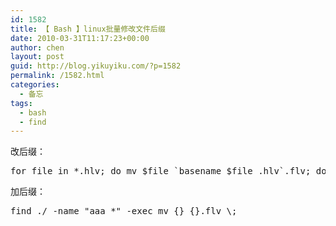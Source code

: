 ```yaml
---
id: 1582
title: 【 Bash 】linux批量修改文件后缀
date: 2010-03-31T11:17:23+00:00
author: chen
layout: post
guid: http://blog.yikuyiku.com/?p=1582
permalink: /1582.html
categories:
  - 备忘
tags:
  - bash
  - find
---
```

改后缀：

<pre class="brush: bash">for file in *.hlv; do mv $file `basename $file .hlv`.flv; done
</pre>

加后缀：

<pre class="brush: bash">find ./ -name "aaa_*" -exec mv {} {}.flv \;
</pre>